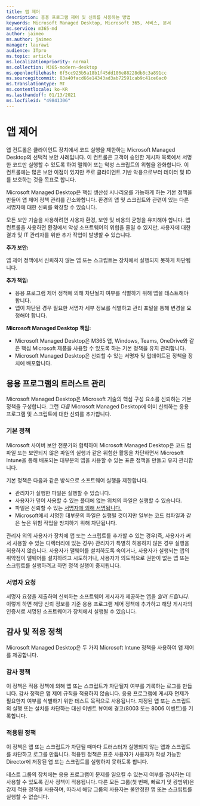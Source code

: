 ```yaml
---
title: 앱 제어
description: 응용 프로그램 제어 및 신뢰를 사용하는 방법
keywords: Microsoft Managed Desktop, Microsoft 365, 서비스, 문서
ms.service: m365-md
author: jaimeo
ms.author: jaimeo
manager: laurawi
audience: ITpro
ms.topic: article
ms.localizationpriority: normal
ms.collection: M365-modern-desktop
ms.openlocfilehash: 6f5cc923b5a18b1f45dd186e88228db8c3a891cc
ms.sourcegitcommit: 83a40facd66e14343ad3ab72591cab9c41ce6ac0
ms.translationtype: MT
ms.contentlocale: ko-KR
ms.lasthandoff: 01/13/2021
ms.locfileid: "49841306"
---
```

# <a name="app-control"></a>앱 제어

앱 컨트롤은 클라이언트 장치에서 코드 실행을 제한하는 Microsoft Managed Desktop의 선택적 보안 사례입니다. 이 컨트롤은 고객이 승인한 게시자 목록에서 서명한 코드만 실행할 수 있도록 하여 맬웨어 또는 악성 스크립트의 위험을 완화합니다. 이 컨트롤에는 많은 보안 이점이 있지만 주로 클라이언트 기반 악용으로부터 데이터 및 ID를 보호하는 것을 목표로 합니다.

Microsoft Managed Desktop은 핵심 생산성 시나리오를 가능하게 하는 기본 정책을 만들어 앱 제어 정책 관리를 간소화합니다. 환경의 앱 및 스크립트와 관련이 있는 다른 서명자에 대한 신뢰를 확장할 수 있습니다. 


모든 보안 기술을 사용하려면 사용자 환경, 보안 및 비용의 균형을 유지해야 합니다. 앱 컨트롤을 사용하면 환경에서 악성 소프트웨어의 위협을 줄일 수 있지만, 사용자에 대한 결과 및 IT 관리자를 위한 추가 작업이 발생할 수 있습니다.

**추가 보안:**

앱 제어 정책에서 신뢰하지 않는 앱 또는 스크립트는 장치에서 실행되지 못하게 차단됩니다.

**추가 책임:**

- 응용 프로그램 제어 정책에 의해 차단될지 여부를 식별하기 위해 앱을 테스트해야 합니다.
- 앱이 차단된 경우 필요한 서명자 세부 정보를 식별하고 관리 포털을 통해 변경을 요청해야 합니다.

**Microsoft Managed Desktop 책임:**

- Microsoft Managed Desktop은 M365 앱, Windows, Teams, OneDrive와 같은 핵심 Microsoft 제품을 사용할 수 있도록 하는 기본 정책을 유지 관리합니다.
- Microsoft Managed Desktop은 신뢰할 수 있는 서명자 및 업데이트된 정책을 장치에 배포합니다.


## <a name="managing-trust-in-applications"></a>응용 프로그램의 트러스트 관리

Microsoft Managed Desktop은 Microsoft 기술의 핵심 구성 요소를 신뢰하는 기본 정책을 구성합니다. 그런 *다음* Microsoft Managed Desktop에 이미 신뢰하는 응용 프로그램 및 스크립트에 대한 신뢰를 추가합니다.

### <a name="base-policy"></a>기본 정책

Microsoft 사이버 보안 전문가와 협력하여 Microsoft Managed Desktop은 코드 컴파일 또는 보안되지 않은 파일의 실행과 같은 위험한 활동을 차단하면서 Microsoft Intune을 통해 배포되는 대부분의 앱을 사용할 수 있는 표준 정책을 만들고 유지 관리합니다.

기본 정책은 다음과 같은 방식으로 소프트웨어 실행을 제한합니다.

- 관리자가 실행한 파일은 실행할 수 있습니다.
- 사용자가 덮어  사용할 수 있는 폴더에 없는 위치의 파일은 실행할 수 있습니다.
- 파일은 신뢰할 수 있는 [서명자에 의해 서명됩니다.](#signer-requests)
- Microsoft에서 서명한 대부분의 파일은 실행될 것이지만 일부는 코드 컴파일과 같은 높은 위험 작업을 방지하기 위해 차단됩니다.


관리자 외의 사용자가 장치에 앱 또는 스크립트를 추가할 수 있는 경우(즉, 사용자가 써서 사용할 수 있는 디렉터리에 있는 경우) 관리자가 특별히 허용하지 않은 경우 실행을 허용하지 않습니다. 사용자가 맬웨어를 설치하도록 속이거나, 사용자가 실행되는 앱의 취약점이 맬웨어를 설치하려고 시도하거나, 사용자가 의도적으로 권한이 없는 앱 또는 스크립트를 실행하려고 하면 정책 실행이 중지됩니다.

### <a name="signer-requests"></a>서명자 요청

서명자 요청을 제출하여 신뢰하는 소프트웨어 게시자가 제공하는 앱을 *알려 드립니다.* 이렇게 하면 해당 신뢰 정보를 기준 응용 프로그램 제어 정책에 추가하고 해당 게시자의 인증서로 서명된 소프트웨어가 장치에서 실행될 수 있습니다.

## <a name="audit-and-enforced-policies"></a>감사 및 적용 정책

Microsoft Managed Desktop은 두 가지 Microsoft Intune 정책을 사용하여 앱 제어를 제공합니다.

### <a name="audit-policy"></a>감사 정책
이 정책은 적용 정책에 의해 앱 또는 스크립트가 차단될지 여부를 기록하는 로그를 만듭니다. 감사 정책은 앱 제어 규칙을 적용하지 않습니다. 응용 프로그램에 게시자 면제가 필요한지 여부를 식별하기 위한 테스트 목적으로 사용됩니다. 지정된 앱 또는 스크립트의 실행 또는 설치를 차단하는 대신 이벤트 뷰어에 경고(8003 또는 8006 이벤트)를 기록합니다.

### <a name="enforced-policy"></a>적용된 정책
이 정책은 앱 또는 스크립트가 차단될 때마다 트러스터가 실행되지 않는 앱과 스크립트를 차단하고 로그를 만듭니다. 적용된 정책은 표준 사용자가 사용자가 작성 가능한 Director에 저장된 앱 또는 스크립트를 실행하지 못하도록 합니다.

테스트 그룹의 장치에는 응용 프로그램이 문제를 일으킬 수 있는지 여부를 검사하는 데 사용할 수 있도록 감사 정책이 적용됩니다. 다른 모든 그룹(첫 번째, 빠르기 및 광범위)은 강제 적용 정책을 사용하며, 따라서 해당 그룹의 사용자는 불안정한 앱 또는 스크립트를 실행할 수 없습니다.







